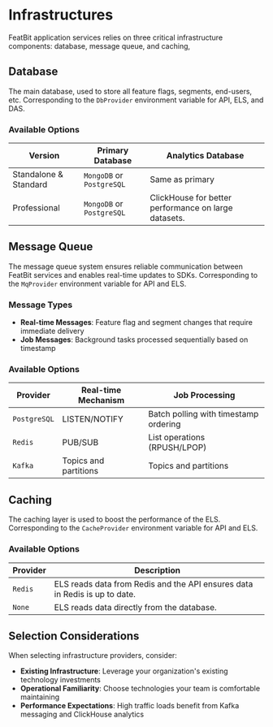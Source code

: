 # Infrastructures

FeatBit application services relies on three critical infrastructure components: database, message queue, and caching,

## Database

The main database, used to store all feature flags, segments, end-users, etc. Corresponding to the `DbProvider`
environment variable for API, ELS, and DAS.

### Available Options

| Version               | Primary Database          | Analytics Database                                   |
|-----------------------|---------------------------|------------------------------------------------------|
| Standalone & Standard | `MongoDB` or `PostgreSQL` | Same as primary                                      |
| Professional          | `MongoDB` or `PostgreSQL` | ClickHouse for better performance on large datasets. |

## Message Queue

The message queue system ensures reliable communication between FeatBit services and enables real-time updates to SDKs.
Corresponding to the `MqProvider` environment variable for API and ELS.

### Message Types

- **Real-time Messages**: Feature flag and segment changes that require immediate delivery
- **Job Messages**: Background tasks processed sequentially based on timestamp

### Available Options

| Provider     | Real-time Mechanism   | Job Processing                        |
|--------------|-----------------------|---------------------------------------|
| `PostgreSQL` | LISTEN/NOTIFY         | Batch polling with timestamp ordering |
| `Redis`      | PUB/SUB               | List operations (RPUSH/LPOP)          |
| `Kafka`      | Topics and partitions | Topics and partitions                 |

## Caching

The caching layer is used to boost the performance of the ELS. Corresponding to the `CacheProvider` environment variable
for API and ELS.

### Available Options

| Provider | Description                                                                |
|----------|----------------------------------------------------------------------------|
| `Redis`  | ELS reads data from Redis and the API ensures data in Redis is up to date. |
| `None`   | ELS reads data directly from the database.                                 |

## Selection Considerations

When selecting infrastructure providers, consider:

- **Existing Infrastructure**: Leverage your organization's existing technology investments
- **Operational Familiarity**: Choose technologies your team is comfortable maintaining
- **Performance Expectations**: High traffic loads benefit from Kafka messaging and ClickHouse analytics
